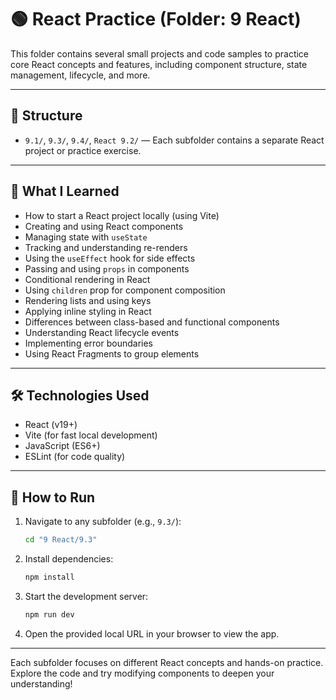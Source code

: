 # 🟢 React Practice (Folder: 9 React)

This folder contains several small projects and code samples to practice core React concepts and features, including component structure, state management, lifecycle, and more.

---

## 📂 Structure

- `9.1/`, `9.3/`, `9.4/`, `React 9.2/` — Each subfolder contains a separate React project or practice exercise.

---

## 🧠 What I Learned

- How to start a React project locally (using Vite)
- Creating and using React components
- Managing state with `useState`
- Tracking and understanding re-renders
- Using the `useEffect` hook for side effects
- Passing and using `props` in components
- Conditional rendering in React
- Using `children` prop for component composition
- Rendering lists and using keys
- Applying inline styling in React
- Differences between class-based and functional components
- Understanding React lifecycle events
- Implementing error boundaries
- Using React Fragments to group elements

---

## 🛠️ Technologies Used

- React (v19+)
- Vite (for fast local development)
- JavaScript (ES6+)
- ESLint (for code quality)

---

## 🚀 How to Run

1. Navigate to any subfolder (e.g., `9.3/`):
   ```sh
   cd "9 React/9.3"
   ```
2. Install dependencies:
   ```sh
   npm install
   ```
3. Start the development server:
   ```sh
   npm run dev
   ```
4. Open the provided local URL in your browser to view the app.

---

Each subfolder focuses on different React concepts and hands-on practice. Explore the code and try modifying components to deepen your understanding!
